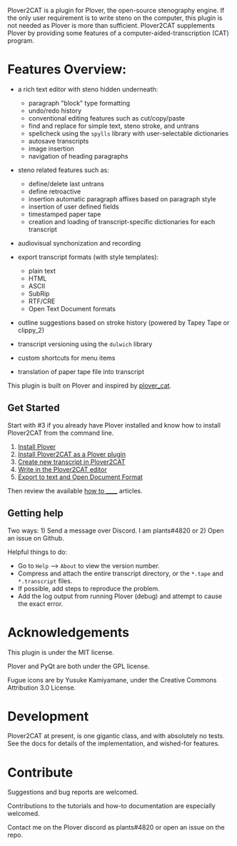 Plover2CAT is a plugin for Plover, the open-source stenography engine. If the only user requirement is to write steno on the computer, this plugin is not needed as Plover is more than sufficient. Plover2CAT supplements Plover by providing some features of a computer-aided-transcription (CAT) program.

# Features Overview:

- a rich text editor with steno hidden underneath:
  - paragraph "block" type formatting
  - undo/redo history
  - conventional editing features such as cut/copy/paste
  - find and replace for simple text, steno stroke, and untrans
  - spellcheck using the `spylls` library with user-selectable dictionaries
  - autosave transcripts
  - image insertion
  - navigation of heading paragraphs

- steno related features such as:
  - define/delete last untrans
  - define retroactive
  - insertion automatic paragraph affixes based on paragraph style
  - insertion of user defined fields
  - timestamped paper tape
  - creation and loading of transcript-specific dictionaries for each transcript

- audiovisual synchonization and recording

- export transcript formats (with style templates):
  - plain text
  - HTML
  - ASCII
  - SubRip
  - RTF/CRE 
  - Open Text Document formats 

- outline suggestions based on stroke history (powered by Tapey Tape or clippy_2)

- transcript versioning using the `dulwich` library

- custom shortcuts for menu items

- translation of paper tape file into transcript

This plugin is built on Plover and inspired by [plover_cat](https://github.com/LukeSilva/plover_cat). 


## Get Started

Start with #3 if you already have Plover installed and know how to install Plover2CAT from the command line.

1. [Install Plover](docs/tutorials/install-plover.md)
2. [Install Plover2CAT as a Plover plugin](docs/tutorials/install-plover2cat.md)
3. [Create new transcript in Plover2CAT](docs/tutorials/create-transcript.md)
4. [Write in the Plover2CAT editor](docs/tutorials/writing-editor.md)
5. [Export to text and Open Document Format](docs/tutorials/export-file.md)

Then review the available [how to ____](docs/README.md) articles.

## Getting help

Two ways: 1) Send a message over Discord. I am plants#4820 or 2) Open an issue on Github.

Helpful things to do: 
- Go to `Help` --> `About` to view the version number.
- Compress and attach the entire transcript directory, or the `*.tape` and `*.transcript` files. 
- If possible, add steps to reproduce the problem. 
- Add the log output from running Plover (debug) and attempt to cause the exact error.


# Acknowledgements

This plugin is under the MIT license.

Plover and PyQt are both under the GPL license. 

Fugue icons are by Yusuke Kamiyamane, under the Creative Commons Attribution 3.0 License.

# Development

Plover2CAT at present, is one gigantic class, and with absolutely no tests. See the docs for details of the implementation, and wished-for features.

# Contribute

Suggestions and bug reports are welcomed.

Contributions to the tutorials and how-to documentation are especially welcomed.

Contact me on the Plover discord as plants#4820  or open an issue on the repo. 




